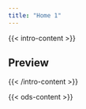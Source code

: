 ```yaml
---
title: "Home 1"
---
```


{{< intro-content >}}
## Preview
{{< /intro-content >}}

{{< ods-content >}}